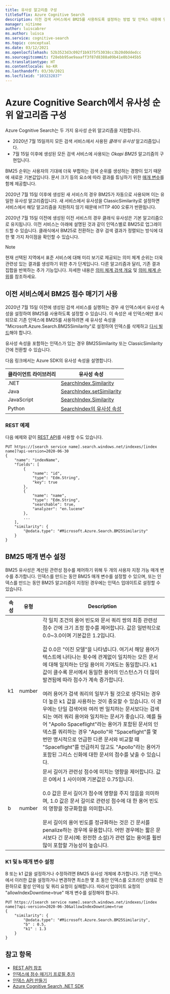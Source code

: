 ```yaml
---
title: 유사성 알고리즘 구성
titleSuffix: Azure Cognitive Search
description: 이전 검색 서비스에서 BM25를 사용하도록 설정하는 방법 및 인덱스 내용에 맞게 BM25 매개 변수를 수정하는 방법을 알아봅니다.
manager: nitinme
author: luiscabrer
ms.author: luisca
ms.service: cognitive-search
ms.topic: conceptual
ms.date: 03/12/2021
ms.openlocfilehash: 52b3523d3c092f1b9375f53038cc3b20d0ddedcc
ms.sourcegitcommit: f28ebb95ae9aaaff3f87d8388a09b41e0b3445b5
ms.translationtype: HT
ms.contentlocale: ko-KR
ms.lasthandoff: 03/30/2021
ms.locfileid: "103232837"
---
```

# <a name="configure-the-similarity-ranking-algorithm-in-azure-cognitive-search"></a>Azure Cognitive Search에서 유사성 순위 알고리즘 구성

Azure Cognitive Search는 두 가지 유사성 순위 알고리즘을 지원합니다.

+ 2020년 7월 15일까지 모든 검색 서비스에서 사용된 *클래식 유사성* 알고리즘입니다.
+ 7월 15일 이후에 생성된 모든 검색 서비스에 사용되는 *Okapi BM25* 알고리즘의 구현입니다.

BM25 순위는 사용자의 기대에 더욱 부합하는 검색 순위를 생성하는 경향이 있기 때문에 새로운 기본값입니다. 문서 크기 등의 요소에 따라 결과를 튜닝하기 위한 [매개 변수](#set-bm25-parameters)를 함께 제공합니다. 

2020년 7월 15일 이후에 생성된 새 서비스의 경우 BM25가 자동으로 사용되며 이는 유일한 유사성 알고리즘입니다. 새 서비스에서 유사성을 ClassicSimilarity로 설정하면 서비스에서 해당 알고리즘을 지원하지 않기 때문에 HTTP 400 오류가 반환됩니다.

2020년 7월 15일 이전에 생성된 이전 서비스의 경우 클래식 유사성은 기본 알고리즘으로 유지됩니다. 이전 서비스는 아래에 설명된 것과 같이 인덱스별로 BM25로 업그레이드할 수 있습니다. 클래식에서 BM25로 전환하는 경우 검색 결과가 정렬되는 방식에 대한 몇 가지 차이점을 확인할 수 있습니다.

> [!NOTE]
> 현재 선택된 지역에서 표준 서비스에 대해 미리 보기로 제공되는 의미 체계 순위는 더욱 관련성 있는 결과를 생성하기 위한 추가 단계입니다. 다른 알고리즘과 달리, 기존 결과 집합을 반복하는 추가 기능입니다. 자세한 내용은 [의미 체계 검색 개요](semantic-search-overview.md) 및 [의미 체계 순위](semantic-ranking.md)를 참조하세요.

## <a name="enable-bm25-scoring-on-older-services"></a>이전 서비스에서 BM25 점수 매기기 사용

2020년 7월 15일 이전에 생성된 검색 서비스를 실행하는 경우 새 인덱스에서 유사성 속성을 설정하여 BM25를 사용하도록 설정할 수 있습니다. 이 속성은 새 인덱스에만 표시되므로 기존 인덱스에 BM25를 사용하려면 새 유사성 속성을 "Microsoft.Azure.Search.BM25Similarity"로 설정하여 인덱스를 삭제하고 [다시 빌드](search-howto-reindex.md)해야 합니다.

유사성 속성을 포함하는 인덱스가 있는 경우 BM25Similarity 또는 ClassicSimilarity 간에 전환할 수 있습니다. 

다음 링크에서는 Azure SDK의 유사성 속성을 설명합니다. 

| 클라이언트 라이브러리 | 유사성 속성 |
|----------------|---------------------|
| .NET  | [SearchIndex.Similarity](/dotnet/api/azure.search.documents.indexes.models.searchindex.similarity) |
| Java | [SearchIndex.setSimilarity](/java/api/com.azure.search.documents.indexes.models.searchindex.setsimilarity) |
| JavaScript | [SearchIndex.Similarity](/javascript/api/@azure/search-documents/searchindex#similarity) |
| Python | [SearchIndex의 유사성 속성](/python/api/azure-search-documents/azure.search.documents.indexes.models.searchindex) |

### <a name="rest-example"></a>REST 예제

다음 예제와 같이 [REST API](/rest/api/searchservice/create-index)를 사용할 수도 있습니다.

```http
PUT https://[search service name].search.windows.net/indexes/[index name]?api-version=2020-06-30
{
    "name": "indexName",
    "fields": [
        {
            "name": "id",
            "type": "Edm.String",
            "key": true
        },
        {
            "name": "name",
            "type": "Edm.String",
            "searchable": true,
            "analyzer": "en.lucene"
        },
        ...
    ],
    "similarity": {
        "@odata.type": "#Microsoft.Azure.Search.BM25Similarity"
    }
}
```

## <a name="set-bm25-parameters"></a>BM25 매개 변수 설정

BM25 유사성은 계산된 관련성 점수를 제어하기 위해 두 개의 사용자 지정 가능 매개 변수를 추가합니다. 인덱스를 만드는 동안 BM25 매개 변수를 설정할 수 있으며, 또는 인덱스를 만드는 동안 BM25 알고리즘이 지정된 경우에는 인덱스 업데이트로 설정할 수 있습니다.

| 속성 | 유형 | Description |
|----------|------|-------------|
| k1 | number | 각 일치 조건의 용어 빈도와 문서 쿼리 쌍의 최종 관련성 점수 간에 크기 조정 함수를 제어합니다. 값은 일반적으로 0.0~3.0이며 기본값은 1.2입니다. </br></br>값 0.0은 "이진 모델"을 나타냅니다. 여기서 해당 용어가 텍스트에 나타나는 횟수에 관계없이 일치하는 모든 문서에 대해 일치하는 단일 용어의 기여도는 동일합니다. k1 값이 클수록 문서에서 동일한 용어의 인스턴스가 더 많이 발견됨에 따라 점수가 계속 증가합니다. </br></br>여러 용어가 검색 쿼리의 일부가 될 것으로 생각되는 경우 더 높은 k1 값을 사용하는 것이 중요할 수 있습니다. 이 경우에는 단일 검색어와 여러 번 일치하는 문서보다는 검색되는 여러 쿼리 용어와 일치하는 문서가 좋습니다. 예를 들어 "Apollo Spaceflight"라는 용어가 포함된 문서의 인덱스를 쿼리하는 경우 "Apollo"와 "Spaceflight"를 몇 번만 명시적으로 언급한 다른 문서와 비교할 때 "Spaceflight"를 언급하지 않고도 "Apollo"라는 용어가 포함된 그리스 신화에 대한 문서의 점수를 낮출 수 있습니다. |
| b | number | 문서 길이가 관련성 점수에 미치는 영향을 제어합니다. 값은 0에서 1 사이이며 기본값은 0.75입니다. </br></br>0\.0 값은 문서 길이가 점수에 영향을 주지 않음을 의미하며, 1.0 값은 문서 길이로 관련성 점수에 대 한 용어 빈도의 영향을 정규화함을 의미합니다. </br></br>문서 길이의 용어 빈도를 정규화하는 것은 긴 문서를 penalize하는 경우에 유용합니다. 어떤 경우에는 짧은 문서보다 긴 문서(예: 완전한 소설)가 관련 없는 용어를 훨씬 많이 포함할 가능성이 높습니다. |

### <a name="setting-k1-and-b-parameters"></a>K1 및 b 매개 변수 설정

B 또는 k1 값을 설정하거나 수정하려면 BM25 유사성 개체에 추가합니다. 기존 인덱스에서 이러한 값을 설정하거나 변경하면 최소한 몇 초 동안 인덱스를 오프라인 상태로 전환하므로 활성 인덱싱 및 쿼리 요청이 실패합니다. 따라서 업데이트 요청의 "allowIndexDowntime=true" 매개 변수를 설정해야 합니다.

```http
PUT https://[search service name].search.windows.net/indexes/[index name]?api-version=2020-06-30&allowIndexDowntime=true
{
    "similarity": {
        "@odata.type": "#Microsoft.Azure.Search.BM25Similarity",
        "b" : 0.5,
        "k1" : 1.3
    }
}
```

## <a name="see-also"></a>참고 항목  

+ [REST API 참조](/rest/api/searchservice/)
+ [인덱스에 점수 매기기 프로필 추가](index-add-scoring-profiles.md)
+ [인덱스 API 만들기](/rest/api/searchservice/create-index)
+ [Azure Cognitive Search .NET SDK](/dotnet/api/overview/azure/search)
